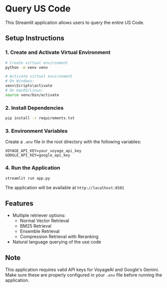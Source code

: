 # Query US Code

This Streamlit application allows users to query the entire US Code.

## Setup Instructions

### 1. Create and Activate Virtual Environment
```bash
# Create virtual environment
python -m venv venv

# Activate virtual environment
# On Windows:
venv\Scripts\activate
# On macOS/Linux:
source venv/bin/activate
```

### 2. Install Dependencies
```bash
pip install -r requirements.txt
```

### 3. Environment Variables
Create a `.env` file in the root directory with the following variables:
```
VOYAGE_API_KEY=your_voyage_api_key
GOOGLE_API_KEY=google_api_key
```

### 4. Run the Application
```bash
streamlit run app.py
```
The application will be available at `http://localhost:8501`

## Features
- Multiple retriever options:
  - Normal Vector Retrieval
  - BM25 Retrieval
  - Ensemble Retrieval
  - Compression Retrieval with Reranking
- Natural language querying of the use code

## Note
This application requires valid API keys for VoyageAI and Google's Gemini. Make sure these are properly configured in your `.env` file before running the application.